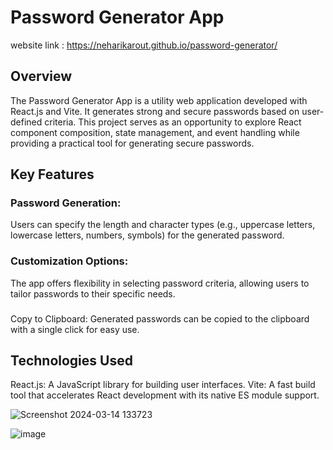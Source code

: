 
# Password Generator App 
website link : https://neharikarout.github.io/password-generator/

## Overview
The Password Generator App is a utility web application developed with React.js and Vite. It generates strong and secure passwords based on user-defined criteria. This project serves as an opportunity to explore React component composition, state management, and event handling while providing a practical tool for generating secure passwords.

## Key Features
### Password Generation: 
Users can specify the length and character types (e.g., uppercase letters, lowercase letters, numbers, symbols) for the generated password.

### Customization Options: 
The app offers flexibility in selecting password criteria, allowing users to tailor passwords to their specific needs.

### 
Copy to Clipboard: Generated passwords can be copied to the clipboard with a single click for easy use.

## Technologies Used
React.js: A JavaScript library for building user interfaces.
Vite: A fast build tool that accelerates React development with its native ES module support.


![Screenshot 2024-03-14 133723](https://github.com/neharikarout/Projects/assets/144371961/80f25379-302e-4045-8916-b040168f8127)


![image](https://github.com/neharikarout/Projects/assets/144371961/a4d7a2c1-f894-41ec-9170-3a90092361d5)
